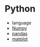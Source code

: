 # Python

- language
- [Numpy](./21_numpy.md)
- [pandas](./31_pandas.md)
- [matplot](./41_matplot.md)